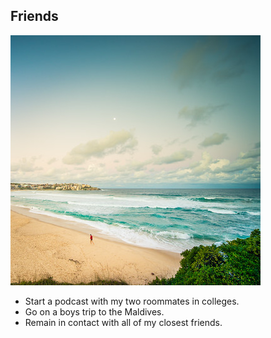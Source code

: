 ## Friends

![Cuba Gallery = Beach](beach.jpg)

- Start a podcast with my two roommates in colleges. 
- Go on a boys trip to the Maldives. 
- Remain in contact with all of my closest friends. 
